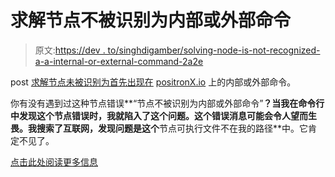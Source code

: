 # 求解节点不被识别为内部或外部命令

> 原文:[https://dev . to/singhdigamber/solving-node-is-not-recognized-a-a-internal-or-external-command-2a2e](https://dev.to/singhdigamber/solving-node-is-not-recognized-as-an-internal-or-external-command-2a2e)

post [求解节点未被识别为首先出现在](https://www.positronx.io/solving-node-is-not-recognized-as-an-internal-or-external-command/) [positronX.io](https://www.positronx.io) 上的内部或外部命令。

你有没有遇到过这种节点错误**“节点不被识别为内部或外部命令”**？当我在命令行中发现这个节点错误时，我就陷入了这个问题。这个错误消息可能会令人望而生畏。我搜索了互联网，发现问题是这个**节点可执行文件不在我的路径**中。它肯定不见了。

[点击此处阅读更多信息](https://www.positronx.io/solving-node-is-not-recognized-as-an-internal-or-external-command/)
